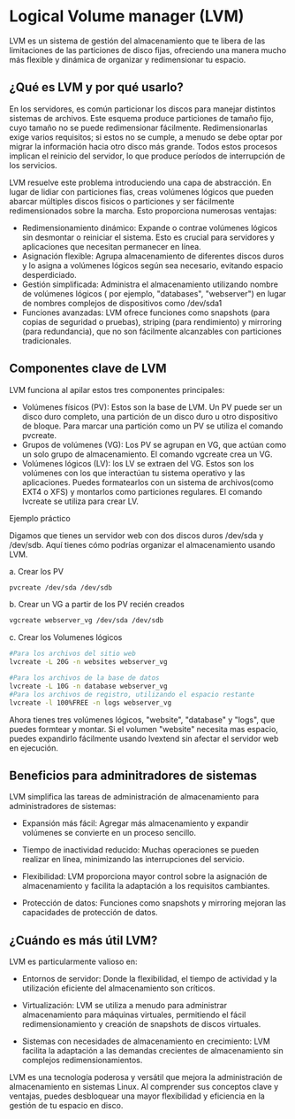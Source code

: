 # Logical Volume manager (LVM)
LVM es un sistema de gestión del almacenamiento que te libera de las limitaciones de las particiones de disco fijas, ofreciendo una manera mucho más flexible y dinámica de organizar y redimensionar tu espacio.

## ¿Qué es LVM y por qué usarlo?
En los servidores, es común particionar los discos para manejar distintos sistemas de archivos. Este esquema produce particiones de tamaño fijo, cuyo tamaño no se puede redimensionar fácilmente. Redimensionarlas exige varios requisitos; si estos no se cumple, a menudo se debe optar por migrar la información hacia otro disco más grande. Todos estos procesos implican el reinicio del servidor, lo que produce períodos de interrupción de los servicios.

LVM resuelve este problema introduciendo una capa de abstracción. En lugar de lidiar con particiones fias, creas volúmenes lógicos que pueden abarcar múltiples discos fisicos o particiones y ser fácilmente redimensionados sobre la marcha. Esto proporciona numerosas ventajas:

* Redimensionamiento dinámico: Expande o contrae volúmenes lógicos sin desmontar o reiniciar el sistema. Esto es crucial para servidores y aplicaciones que necesitan permanecer en línea.
* Asignación flexible: Agrupa almacenamiento de diferentes discos duros y lo asigna a volúmenes lógicos según sea necesario, evitando espacio desperdiciado.
* Gestión simplificada: Administra el almacenamiento utilizando nombre de volúmenes lógicos ( por ejemplo, "databases", "webserver") en lugar de nombres complejos de dispositivos como /dev/sda1
* Funciones avanzadas: LVM ofrece funciones como snapshots (para copias de seguridad o pruebas), striping (para rendimiento) y mirroring (para redundancia), que no son fácilmente alcanzables con particiones tradicionales.

## Componentes clave de LVM

LVM funciona al apilar estos tres componentes principales:

* Volúmenes físicos (PV): Estos son la base de LVM. Un PV puede ser un disco duro completo, una partición de un disco duro u otro dispositivo de bloque. Para marcar una partición como un PV se utiliza el comando pvcreate.
* Grupos de volúmenes (VG): Los PV se agrupan en VG, que actúan como un solo grupo de almacenamiento. El comando vgcreate crea un VG.
* Volúmenes lógicos (LV): los LV se extraen del VG. Estos son los volúmenes con los que interactúan tu sistema operativo y las aplicaciones. Puedes formatearlos con un sistema de archivos(como EXT4 o XFS) y montarlos como particiones regulares. El comando lvcreate se utiliza para crear LV.


Ejemplo práctico

Digamos que tienes un servidor web con dos discos duros /dev/sda y /dev/sdb. Aquí tienes cómo podrías organizar el almacenamiento usando LVM.

a. Crear los PV
```BASH
pvcreate /dev/sda /dev/sdb
```
b. Crear un VG a partir de los PV recién creados
```BASH
vgcreate webserver_vg /dev/sda /dev/sdb
```
c. Crear los Volumenes lógicos
```BASH
#Para los archivos del sitio web
lvcreate -L 20G -n websites webserver_vg

#Para los archivos de la base de datos
lvcreate -L 10G -n database webserver_vg
#Para los archivos de registro, utilizando el espacio restante
lvcreate -l 100%FREE -n logs webserver_vg
```

Ahora tienes tres volúmenes lógicos, "website", "database" y "logs", que puedes formtear y montar. Si el volumen "website" necesita mas espacio, puedes expandirlo fácilmente usando lvextend sin afectar el servidor web en ejecución.

## Beneficios para adminitradores de sistemas
LVM simplifica las tareas de administración de almacenamiento para administradores de sistemas:

* Expansión más fácil: Agregar más almacenamiento y expandir volúmenes se convierte en un proceso sencillo.

* Tiempo de inactividad reducido: Muchas operaciones se pueden realizar en línea, minimizando las interrupciones del servicio.

* Flexibilidad: LVM proporciona mayor control sobre la asignación de almacenamiento y facilita la adaptación a los requisitos cambiantes.

* Protección de datos: Funciones como snapshots y mirroring mejoran las capacidades de protección de datos.

## ¿Cuándo es más útil LVM?

LVM es particularmente valioso en:

* Entornos de servidor: Donde la flexibilidad, el tiempo de actividad y la utilización eficiente del almacenamiento son críticos.

* Virtualización: LVM se utiliza a menudo para administrar almacenamiento para máquinas virtuales, permitiendo el fácil redimensionamiento y creación de snapshots de discos virtuales.

* Sistemas con necesidades de almacenamiento en crecimiento: LVM facilita la adaptación a las demandas crecientes de almacenamiento sin complejos redimensionamientos.

LVM es una tecnología poderosa y versátil que mejora la administración de almacenamiento en sistemas Linux. Al comprender sus conceptos clave y ventajas, puedes desbloquear una mayor flexibilidad y eficiencia en la gestión de tu espacio en disco.
